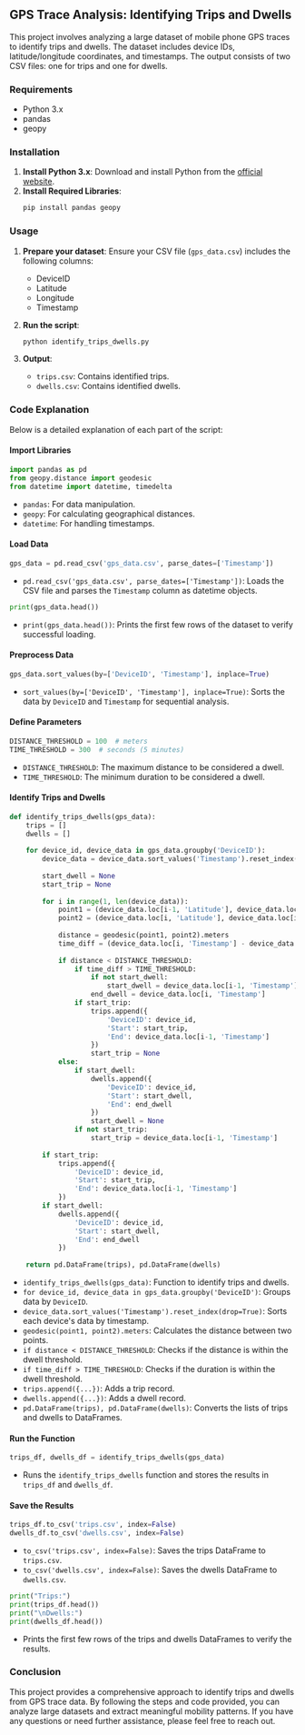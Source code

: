 ## GPS Trace Analysis: Identifying Trips and Dwells

This project involves analyzing a large dataset of mobile phone GPS traces to identify trips and dwells. The dataset includes device IDs, latitude/longitude coordinates, and timestamps. The output consists of two CSV files: one for trips and one for dwells.

### Requirements

- Python 3.x
- pandas
- geopy

### Installation

1. **Install Python 3.x**: Download and install Python from the [official website](https://www.python.org/).
2. **Install Required Libraries**:
   ```bash
   pip install pandas geopy
   ```

### Usage

1. **Prepare your dataset**: Ensure your CSV file (`gps_data.csv`) includes the following columns:
   - DeviceID
   - Latitude
   - Longitude
   - Timestamp

2. **Run the script**:
   ```bash
   python identify_trips_dwells.py
   ```

3. **Output**:
   - `trips.csv`: Contains identified trips.
   - `dwells.csv`: Contains identified dwells.

### Code Explanation

Below is a detailed explanation of each part of the script:

#### Import Libraries

```python
import pandas as pd
from geopy.distance import geodesic
from datetime import datetime, timedelta
```
- `pandas`: For data manipulation.
- `geopy`: For calculating geographical distances.
- `datetime`: For handling timestamps.

#### Load Data

```python
gps_data = pd.read_csv('gps_data.csv', parse_dates=['Timestamp'])
```
- `pd.read_csv('gps_data.csv', parse_dates=['Timestamp'])`: Loads the CSV file and parses the `Timestamp` column as datetime objects.

```python
print(gps_data.head())
```
- `print(gps_data.head())`: Prints the first few rows of the dataset to verify successful loading.

#### Preprocess Data

```python
gps_data.sort_values(by=['DeviceID', 'Timestamp'], inplace=True)
```
- `sort_values(by=['DeviceID', 'Timestamp'], inplace=True)`: Sorts the data by `DeviceID` and `Timestamp` for sequential analysis.

#### Define Parameters

```python
DISTANCE_THRESHOLD = 100  # meters
TIME_THRESHOLD = 300  # seconds (5 minutes)
```
- `DISTANCE_THRESHOLD`: The maximum distance to be considered a dwell.
- `TIME_THRESHOLD`: The minimum duration to be considered a dwell.

#### Identify Trips and Dwells

```python
def identify_trips_dwells(gps_data):
    trips = []
    dwells = []
    
    for device_id, device_data in gps_data.groupby('DeviceID'):
        device_data = device_data.sort_values('Timestamp').reset_index(drop=True)
        
        start_dwell = None
        start_trip = None
        
        for i in range(1, len(device_data)):
            point1 = (device_data.loc[i-1, 'Latitude'], device_data.loc[i-1, 'Longitude'])
            point2 = (device_data.loc[i, 'Latitude'], device_data.loc[i, 'Longitude'])
            
            distance = geodesic(point1, point2).meters
            time_diff = (device_data.loc[i, 'Timestamp'] - device_data.loc[i-1, 'Timestamp']).total_seconds()
            
            if distance < DISTANCE_THRESHOLD:
                if time_diff > TIME_THRESHOLD:
                    if not start_dwell:
                        start_dwell = device_data.loc[i-1, 'Timestamp']
                    end_dwell = device_data.loc[i, 'Timestamp']
                if start_trip:
                    trips.append({
                        'DeviceID': device_id,
                        'Start': start_trip,
                        'End': device_data.loc[i-1, 'Timestamp']
                    })
                    start_trip = None
            else:
                if start_dwell:
                    dwells.append({
                        'DeviceID': device_id,
                        'Start': start_dwell,
                        'End': end_dwell
                    })
                    start_dwell = None
                if not start_trip:
                    start_trip = device_data.loc[i-1, 'Timestamp']
        
        if start_trip:
            trips.append({
                'DeviceID': device_id,
                'Start': start_trip,
                'End': device_data.loc[i-1, 'Timestamp']
            })
        if start_dwell:
            dwells.append({
                'DeviceID': device_id,
                'Start': start_dwell,
                'End': end_dwell
            })
    
    return pd.DataFrame(trips), pd.DataFrame(dwells)
```
- `identify_trips_dwells(gps_data)`: Function to identify trips and dwells.
- `for device_id, device_data in gps_data.groupby('DeviceID')`: Groups data by `DeviceID`.
- `device_data.sort_values('Timestamp').reset_index(drop=True)`: Sorts each device's data by timestamp.
- `geodesic(point1, point2).meters`: Calculates the distance between two points.
- `if distance < DISTANCE_THRESHOLD`: Checks if the distance is within the dwell threshold.
- `if time_diff > TIME_THRESHOLD`: Checks if the duration is within the dwell threshold.
- `trips.append({...})`: Adds a trip record.
- `dwells.append({...})`: Adds a dwell record.
- `pd.DataFrame(trips), pd.DataFrame(dwells)`: Converts the lists of trips and dwells to DataFrames.

#### Run the Function

```python
trips_df, dwells_df = identify_trips_dwells(gps_data)
```
- Runs the `identify_trips_dwells` function and stores the results in `trips_df` and `dwells_df`.

#### Save the Results

```python
trips_df.to_csv('trips.csv', index=False)
dwells_df.to_csv('dwells.csv', index=False)
```
- `to_csv('trips.csv', index=False)`: Saves the trips DataFrame to `trips.csv`.
- `to_csv('dwells.csv', index=False)`: Saves the dwells DataFrame to `dwells.csv`.

```python
print("Trips:")
print(trips_df.head())
print("\nDwells:")
print(dwells_df.head())
```
- Prints the first few rows of the trips and dwells DataFrames to verify the results.

### Conclusion

This project provides a comprehensive approach to identify trips and dwells from GPS trace data. By following the steps and code provided, you can analyze large datasets and extract meaningful mobility patterns. If you have any questions or need further assistance, please feel free to reach out.
